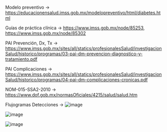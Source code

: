 Modelo preventivo →
 https://educacionensalud.imss.gob.mx/modelopreventivo/html/diabetes.html

Guías de práctica clínica →
 https://www.imss.gob.mx/node/85253,  https://www.imss.gob.mx/node/85302

PAI Prevención, Dx, Tx →
https://www.imss.gob.mx/sites/all/statics/profesionalesSalud/investigacionSalud/historico/programas/03-pai-dm-prevencion-diagnostico-y-tratamiento.pdf

PAI Complicaciones →  
https://www.imss.gob.mx/sites/all/statics/profesionalesSalud/investigacionSalud/historico/programas/04-pai-dm-complicaciones-cronicas.pdf

NOM-015-SSA2-2010 → 
https://www.dof.gob.mx/normasOficiales/4215/salud/salud.htm

Flujogramas Detecciones →
![image](https://github.com/epijorgeperez/CIMSS-Diabetes/assets/69016243/64f6867d-28e8-4799-a12f-a9f504282001)

![image](https://github.com/epijorgeperez/CIMSS-Diabetes/assets/69016243/70afe2ae-38d1-4f28-8acb-866e2dd07860)

![image](https://github.com/epijorgeperez/CIMSS-Diabetes/assets/69016243/6836a055-3748-484c-a023-10388554ebb2)


